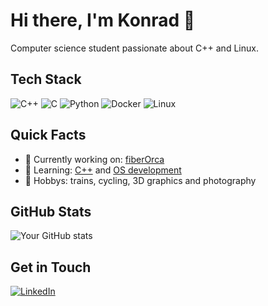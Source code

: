 # Hi there, I'm Konrad 👋

Computer science student passionate about C++ and Linux.

## Tech Stack
![C++](https://img.shields.io/badge/-C++-00599C?style=flat&logo=cplusplus&logoColor=white)
![C](https://img.shields.io/badge/-C-A8B9CC?style=flat&logo=c&logoColor=black)
![Python](https://img.shields.io/badge/-Python-3776AB?style=flat&logo=python&logoColor=white)
![Docker](https://img.shields.io/badge/-Docker-2496ED?style=flat&logo=docker&logoColor=white)
![Linux](https://img.shields.io/badge/-Linux-FCC624?style=flat&logo=linux&logoColor=black)

## Quick Facts
- 🔭 Currently working on: [fiberOrca](https://github.com/kruczys/fiberOrca)
- 🌱 Learning: [C++](https://www.learncpp.com/) and [OS development](https://pages.cs.wisc.edu/~remzi/OSTEP/)
- 🎨 Hobbys: trains, cycling, 3D graphics and photography

## GitHub Stats
![Your GitHub stats](https://github-readme-stats.vercel.app/api?username=kruczys&show_icons=true&theme=dark)

## Get in Touch
[![LinkedIn](https://img.shields.io/badge/-LinkedIn-0077B5?style=flat&logo=linkedin)](https://www.linkedin.com/in/konrad-kreczko/)
